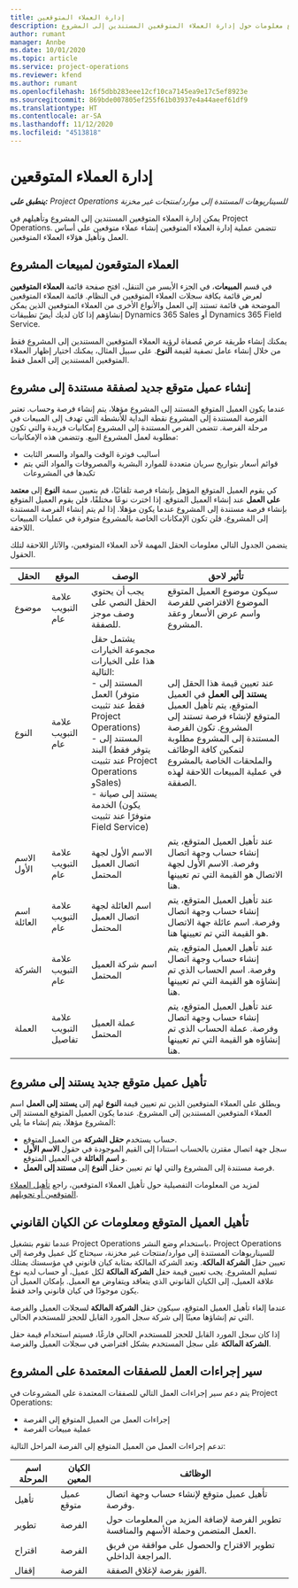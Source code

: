 ```yaml
---
title: إدارة العملاء المتوقعين
description: يقدم هذا الموضوع معلومات حول إدارة العملاء المتوقعين المستندين إلى المشروع.
author: rumant
manager: Annbe
ms.date: 10/01/2020
ms.topic: article
ms.service: project-operations
ms.reviewer: kfend
ms.author: rumant
ms.openlocfilehash: 16f5dbb283eee12cf10ca7145ea9e17c5ef8923e
ms.sourcegitcommit: 869bde007805ef255f61b03937e4a44aeef61df9
ms.translationtype: HT
ms.contentlocale: ar-SA
ms.lasthandoff: 11/12/2020
ms.locfileid: "4513818"
---
```

# <a name="manage-leads"></a>إدارة العملاء المتوقعين

_**ينطبق على:** Project Operations للسيناريوهات المستندة إلى موارد/منتجات غير مخزنة‬_

يمكن إدارة العملاء المتوقعين المستندين إلى المشروع وتأهيلهم في Project Operations. تتضمن عملية إدارة العملاء المتوقعين إنشاء عملاء متوقعين على أساس العمل وتأهيل هؤلاء العملاء المتوقعين. 

## <a name="project-sales-leads"></a>العملاء المتوقعون لمبيعات المشروع

في قسم **المبيعات**، في الجزء الأيسر من التنقل، افتح صفحة قائمة **العملاء المتوقعين** لعرض قائمة بكافة سجلات العملاء المتوقعين في النظام. قائمة العملاء المتوقعين الموضحة هي قائمة تستند إلى العمل والأنواع الأخرى من العملاء المتوقعين الذين يمكن إنشاؤهم إذا كان لديك أيضً تطبيقات Dynamics 365 Sales أو Dynamics 365 Field Service.

يمكنك إنشاء طريقة عرض مُصفاة لرؤية العملاء المتوقعين المستندين إلى المشروع فقط من خلال إنشاء عامل تصفية لقيمة **النوع**. على سبيل المثال، يمكنك اختيار إظهار العملاء المتوقعين المستندين إلى العمل فقط.

## <a name="create-a-new-lead-for-a-project-based-deal"></a>إنشاء عميل متوقع جديد لصفقة مستندة إلى مشروع

عندما يكون العميل المتوقع المستند إلى المشروع مؤهلا، يتم إنشاء فرصة وحساب. تعتبر الفرصة المستندة إلى المشروع نقطة البداية للأنشطة التي تهدف إلى المبيعات في مرحلة الفرصة. تتضمن الفرص المستندة إلى المشروع إمكانيات فريدة والتي تكون مطلوبة لعمل المشروع البيع. وتتضمن هذه الإمكانيات:

- أساليب فوترة الوقت والمواد والسعر الثابت
- قوائم أسعار بتواريخ سريان متعددة للموارد البشرية والمصروفات والمواد التي يتم تكبدها في المشروعات

كي يقوم العميل المتوقع المؤهل بإنشاء فرصة تلقائيًا، قم بتعيين سمة **النوع** إلى **معتمد على العمل** عند إنشاء العميل المتوقع. إذا اخترت نوعًا مختلفًا، فلن يقوم العميل المتوقع بإنشاء فرصة مستندة إلى المشروع عندما يكون مؤهلا. إذا لم يتم إنشاء الفرصة المستندة إلى المشروع، فلن تكون الإمكانات الخاصة بالمشروع متوفرة في عمليات المبيعات اللاحقة.

يتضمن الجدول التالي معلومات الحقل المهمة لأحد العملاء المتوقعين، والآثار اللاحقة لتلك الحقول.
 
| **الحقل** | **الموقع** | **الوصف** | **تأثير لاحق** |
| --- | --- | --- | --- |
| موضوع | علامة التبويب عام | يجب أن يحتوي الحقل النصي على وصف موجز للصفقة. | سيكون موضوع العميل المتوقع الموضوع الافتراضي للفرصة واسم عرض الأسعار وعقد المشروع. |
| النوع | علامة التبويب عام | يشتمل حقل مجموعة الخيارات هذا على الخيارات التالية:</br>- المستند إلى العمل (متوفر فقط عند تثبيت Project Operations)</br>- المستند إلى البند (يتوفر فقط عند تثبيت Project Operations وSales)</br>- يستند إلى صيانة الخدمة (يكون متوفرًا عند تثبيت Field Service) | عند تعيين قيمة هذا الحقل إلى **يستند إلى العمل** في العميل المتوقع، يتم تأهيل العميل المتوقع لإنشاء فرصة تستند إلى المشروع. تكون الفرصة المستندة إلى المشروع مطلوبة لتمكين كافة الوظائف والملحقات الخاصة بالمشروع في عملية المبيعات اللاحقة لهذه الصفقة. |
| الاسم الأول | علامة التبويب عام | الاسم الأول لجهة اتصال العميل المحتمل | عند تأهيل العميل المتوقع، يتم إنشاء حساب وجهة اتصال وفرصة. الاسم الأول لجهة الاتصال هو القيمة التي تم تعيينها هنا. |
| اسم العائلة | علامة التبويب عام | اسم العائلة لجهة اتصال العميل المحتمل | عند تأهيل العميل المتوقع، يتم إنشاء حساب وجهة اتصال وفرصة. اسم عائلة جهة الاتصال هو القيمة التي تم تعيينها هنا. |
| الشركة | علامة التبويب عام | اسم شركة العميل المحتمل | عند تأهيل العميل المتوقع، يتم إنشاء حساب وجهة اتصال وفرصة. اسم الحساب الذي تم إنشاؤه هو القيمة التي تم تعيينها هنا. |
| ‏‏العملة | علامة التبويب تفاصيل | عملة العميل المحتمل | عند تأهيل العميل المتوقع، يتم إنشاء حساب وجهة اتصال وفرصة. عملة الحساب الذي تم إنشاؤه هو القيمة التي تم تعيينها هنا. |

## <a name="qualify-a-new-project-based-lead"></a>تأهيل عميل متوقع جديد يستند إلى مشروع

ويطلق على العملاء المتوقعين الذين تم تعيين قيمة **النوع** لهم إلى **يستند إلى العمل** اسم العملاء المتوقعين المستندين إلى المشروع. عندما يكون العميل المتوقع المستند إلى المشروع مؤهلا، يتم إنشاء ما يلي:

- حساب يستخدم **حقل الشركة** من العميل المتوقع.
- سجل جهة اتصال مقترن بالحساب استنادا إلى القيم الموجودة في حقول **الاسم الأول** و **اسم العائلة** في العميل المتوقع.
- فرصة مستندة إلى المشروع والتي لها تم تعيين حقل **النوع** إلى **مستند إلى العمل**.

لمزيد من المعلومات التفصيلية حول تأهيل العملاء المتوقعين، راجع [تأهيل العملاء المتوقعين أو تحويلهم](https://docs.microsoft.com/dynamics365/sales-enterprise/qualify-lead-convert-opportunity-sales).

## <a name="lead-qualification-and-legal-entity-information"></a>تأهيل العميل المتوقع ومعلومات عن الكيان القانوني 

عندما تقوم بتشغيل Project Operations باستخدام وضع النشر، Project Operations للسيناريوهات المستندة إلى موارد/منتجات غير مخزنة‬، سيحتاج كل عميل وفرصة إلى تعيين حقل **الشركة المالكة**. وتعد الشركة المالكة بمثابة كيان قانوني في مؤسستك يمتلك تسليم المشروع. يجب تعيين قيمة حقل **الشركة المالكة** لكل عميل، أو حساب لديه نوع علاقة العميل، إلى الكيان القانوني الذي يتعاقد ويتفاوض مع العميل. بإمكان العميل أن يكون موجودًا في كيان قانوني واحد فقط.

عندما إلغاء تأهيل العميل المتوقع، سيكون حقل **الشركة المالكة** لسجلات العميل والفرصة التي تم إنشاؤها معينًا إلى شركة سجل المورد القابل للحجز للمستخدم الحالي.

إذا كان سجل المورد القابل للحجز للمستخدم الحالي فارغًا، فسيتم استخدام قيمة حقل **الشركة المالكة** على سجل المستخدم بشكل افتراضي في سجلات العميل والفرصة.

## <a name="business-process-flow-for-project-based-deals"></a>سير إجراءات العمل للصفقات المعتمدة على المشروع

يتم دعم سير إجراءات العمل التالي للصفقات المعتمدة على المشروعات في Project Operations:

- إجراءات العمل من العميل المتوقع إلى الفرصة
- عملية مبيعات الفرصة

تدعم إجراءات العمل من العميل المتوقع إلى الفرصة المراحل التالية:

| اسم المرحلة | الكيان المعين | الوظائف |
| --- | --- | --- |
| تأهيل | عميل متوقع | تأهيل عميل متوقع لإنشاء حساب وجهة اتصال وفرصة. |
| تطوير | الفرصة | تطوير الفرصة لإضافة المزيد من المعلومات حول العمل المتضمن وحملة الأسهم والمنافسة. |
| اقتراح | الفرصة | تطوير الاقتراح والحصول على موافقة من فريق المراجعة الداخلي. |
| إقفال | الفرصة | الفوز بفرصة لإغلاق الصفقة. |

